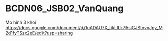 # BCDN06_JSB02_VanQuang
Mo hinh 3 khoi
https://docs.google.com/document/d/1uADAU7X_tikLILk75siGJStnvnJpy_M2d1fyTSzx2eE/edit?usp=sharing
